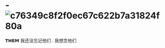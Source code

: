 # -![c76349c8f2f0ec67c622b7a31824f80a](https://github.com/user-attachments/assets/ef682676-9731-4796-a859-7f575ef0aa86)
𝗧𝗛𝗘𝗠
我还没忘记他们 . 我想念他们
